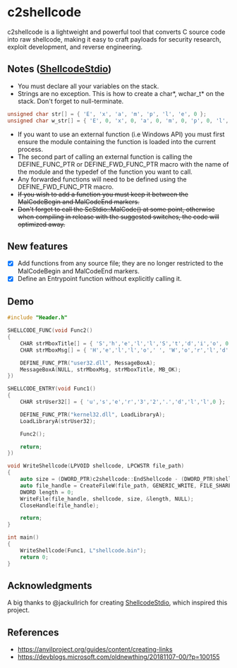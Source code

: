# c2shellcode
c2shellcode is a lightweight and powerful tool that converts C source code into raw shellcode, making it easy to craft payloads for security research, exploit development, and reverse engineering.

## Notes ([ShellcodeStdio](https://github.com/jackullrich/ShellcodeStdio))

* You must declare all your variables on the stack.
* Strings are no exception. This is how to create a char*, wchar_t* on the stack. Don't forget to null-terminate.
```cpp
unsigned char str[] = { 'E', 'x', 'a', 'm', 'p', 'l', 'e', 0 }; 
unsigned char w_str[] = { 'E', 0, 'x', 0, 'a', 0, 'm', 0, 'p', 0, 'l', 0, 'e', 0, 0 };
```
* If you want to use an external function (i.e Windows API) you must first ensure the module containing the function is loaded into the current process.
* The second part of calling an external function is calling the DEFINE_FUNC_PTR or DEFINE_FWD_FUNC_PTR macro with the name of the module and the typedef of the function you want to call.
* Any forwarded functions will need to be defined using the DEFINE_FWD_FUNC_PTR macro.
* ~~If you wish to add a function you must keep it between the MalCodeBegin and MalCodeEnd markers.~~
* ~~Don't forget to call the ScStdio::MalCode() at some point, otherwise when compiling in release with the suggested switches, the code will optimized away.~~

## New features

- [x] Add functions from any source file; they are no longer restricted to the MalCodeBegin and MalCodeEnd markers.
- [x] Define an Entrypoint function without explicitly calling it.

## Demo

```cpp
#include "Header.h"

SHELLCODE_FUNC(void Func2()
{
	CHAR strMboxTitle[] = { 'S','h','e','l','l','S','t','d','i','o', 0 };
	CHAR strMboxMsg[] = { 'H','e','l','l','o',' ', 'W','o','r','l','d','!',0 };

	DEFINE_FUNC_PTR("user32.dll", MessageBoxA);
	MessageBoxA(NULL, strMboxMsg, strMboxTitle, MB_OK);
})

SHELLCODE_ENTRY(void Func1()
{
	CHAR strUser32[] = { 'u','s','e','r','3','2','.','d','l','l',0 };

	DEFINE_FUNC_PTR("kernel32.dll", LoadLibraryA);
	LoadLibraryA(strUser32);

	Func2();

	return;
})

void WriteShellcode(LPVOID shellcode, LPCWSTR file_path)
{
	auto size = (DWORD_PTR)c2shellcode::EndShellcode - (DWORD_PTR)shellcode;
	auto file_handle = CreateFileW(file_path, GENERIC_WRITE, FILE_SHARE_WRITE, NULL, CREATE_ALWAYS, FILE_ATTRIBUTE_NORMAL, NULL);
	DWORD length = 0;
	WriteFile(file_handle, shellcode, size, &length, NULL);
	CloseHandle(file_handle);

	return;
}

int main()
{
	WriteShellcode(Func1, L"shellcode.bin");
	return 0;
}
```

## Acknowledgments
A big thanks to @jackullrich for creating [ShellcodeStdio](https://github.com/jackullrich/ShellcodeStdio), which inspired this project.

## References
* https://anvilproject.org/guides/content/creating-links
* https://devblogs.microsoft.com/oldnewthing/20181107-00/?p=100155
